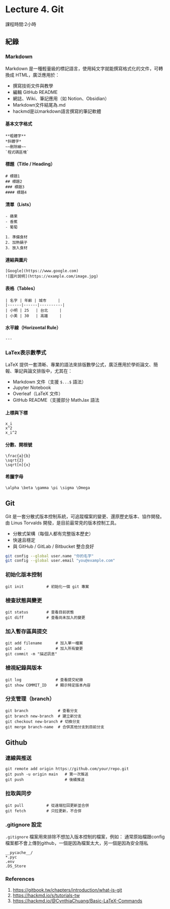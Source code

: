 # Lecture 4. Git
課程時間:2小時

## 紀錄
### Markdown
Markdown 是一種輕量級的標記語言，使用純文字就能撰寫格式化的文件，可轉換成 HTML，廣泛應用於：

- 撰寫技術文件與教學
- 編輯 GitHub README
- 網誌、Wiki、筆記應用（如 Notion、Obsidian）
- Markdown文件結尾為.md
- hackmd是以markdown語言撰寫的筆記軟體
#### 基本文字格式
```
**粗體字**
*斜體字*
~~刪除線~~
`程式碼區塊`
```
#### 標題（Title / Heading）

```
# 標題1
## 標題2
### 標題3
#### 標題4

```

#### 清單（Lists）

```
- 蘋果
- 香蕉
- 葡萄

1. 準備食材
2. 加熱鍋子
3. 放入食材

```

#### 連結與圖片
```
[Google](https://www.google.com)
![圖片說明](https://example.com/image.jpg)
```

#### 表格（Tables）
```
| 名字 | 年齡 | 城市     |
|------|------|----------|
| 小明 | 25   | 台北     |
| 小美 | 30   | 高雄     |

```

#### 水平線（Horizontal Rule）
```
---
```
### LaTex表示數學式
LaTeX 提供一套清晰、專業的語法來排版數學公式，廣泛應用於學術論文、簡報、筆記與論文排版中，尤其在：

- Markdown 文件（支援 `$...$` 語法）
- Jupyter Notebook
- Overleaf（LaTeX 文件）
- GitHub README（支援部分 MathJax 語法
#### 上標與下標
```
x_i
x^2
x_i^2
```

#### 分數、開根號

```
\frac{a}{b} 
\sqrt{2} 
\sqrt[n]{x}

```

####  希臘字母
```
\alpha \beta \gamma \pi \sigma \Omega
```

## Git

Git 是一套分散式版本控制系統，可追蹤檔案的變更、還原歷史版本、協作開發。由 Linus Torvalds 開發，是目前最常見的版本控制工具。
- 分散式架構（每個人都有完整版本歷史）
- 快速且穩定
- 與 GitHub / GitLab / Bitbucket 整合良好
```bash
git config --global user.name "你的名字"
git config --global user.email "you@example.com"
```
### 初始化版本控制
```
git init          # 初始化一個 git 專案
```
### 檢查狀態與變更
```
git status        # 查看目前狀態
git diff          # 查看尚未加入的變更
```

### 加入暫存區與提交
```
git add filename      # 加入單一檔案
git add .             # 加入所有變更
git commit -m "描述訊息"
```

### 檢視紀錄與版本
```
git log               # 查看提交紀錄
git show COMMIT_ID    # 顯示特定版本內容
```

### 分支管理（branch）

```
git branch             # 查看分支
git branch new-branch  # 建立新分支
git checkout new-branch # 切換分支
git merge branch-name  # 合併其他分支到目前分支
```

## Github

### 連線與推送
```
git remote add origin https://github.com/your/repo.git
git push -u origin main   # 第一次推送
git push                  # 後續推送
```

### 拉取與同步

```
git pull          # 從遠端拉回更新並合併
git fetch         # 只拉更新，不合併
```

###  .gitignore 設定
`.gitignore` 檔案用來排除不想加入版本控制的檔案，例如：
通常原始檔跟config檔案都不會上傳到github，一個是因為檔案太大，另一個是因為安全隱私
```
__pycache__/
*.pyc
.env
.DS_Store
```

### References
1. https://gitbook.tw/chapters/introduction/what-is-git
2. https://hackmd.io/s/tutorials-tw
3. https://hackmd.io/@CynthiaChuang/Basic-LaTeX-Commands